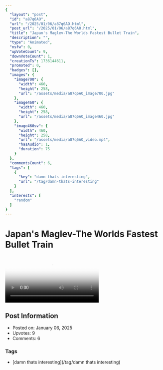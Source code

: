 ```yaml
---
{
  "layout": "post",
  "id": "a87q6AO",
  "url": "/2025/01/06/a87q6AO.html",
  "post_url": "/2025/01/06/a87q6AO.html",
  "title": "Japan's Maglev-The Worlds Fastest Bullet Train",
  "description": "",
  "type": "Animated",
  "nsfw": 0,
  "upVoteCount": 9,
  "downVoteCount": 1,
  "creationTs": 1736144611,
  "promoted": 0,
  "badges": [],
  "images": {
    "image700": {
      "width": 460,
      "height": 258,
      "url": "/assets/media/a87q6AO_image700.jpg"
    },
    "image460": {
      "width": 460,
      "height": 258,
      "url": "/assets/media/a87q6AO_image460.jpg"
    },
    "image460sv": {
      "width": 460,
      "height": 258,
      "url": "/assets/media/a87q6AO_video.mp4",
      "hasAudio": 1,
      "duration": 75
    }
  },
  "commentsCount": 6,
  "tags": [
    {
      "key": "damn thats interesting",
      "url": "/tag/damn-thats-interesting"
    }
  ],
  "interests": [
    "random"
  ]
}
---
```


# Japan's Maglev-The Worlds Fastest Bullet Train

<video controls playsinline loop poster="/assets/media/a87q6AO_image460.jpg">
  <source src="/assets/media/a87q6AO_video.mp4" type="video/mp4">
  Your browser does not support the video tag.
</video>

## Post Information

- Posted on: January 06, 2025
- Upvotes: 9
- Comments: 6

### Tags

- [damn thats interesting](/tag/damn thats interesting)
